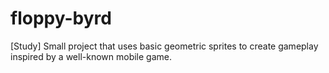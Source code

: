# floppy-byrd
[Study] Small project that uses basic geometric sprites to create gameplay inspired by a well-known mobile game.
